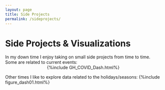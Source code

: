 ```yaml
---
layout: page
title: Side Projects
permalink: /sideprojects/
---
```

<h1>Side Projects & Visualizations</h1>
In my down time I enjoy taking on small side projects from time to time. Some are related to current events:
<center>{%include GH_COVID_Dash.html%}</center>


Other times I like to explore data related to the holidays/seasons:
{%include figure_dash01.html%}
